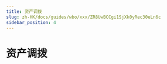```yaml
---
title: 资产调拨
slug: zh-HK/docs/guides/wbo/xxx/ZR8UwBCCgi1SjXk0yRec30eLn6c
sidebar_position: 4
---
```



# 资产调拨

